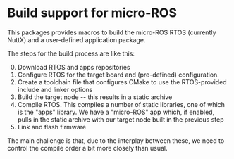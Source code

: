 # Build support for micro-ROS

This packages provides macros to build the micro-ROS RTOS (currently NuttX)
and a user-defined application package.

The steps for the build process are like this:

0. Download RTOS and apps repositories
1. Configure RTOS for the target board and (pre-defined) configuration.
2. Create a toolchain file that configures CMake to use the RTOS-provided include and linker options
3. Build the target node -- this results in a static archive
4. Compile RTOS. This compiles a number of static libraries, one of which is the "apps" library. We have a "micro-ROS" app which, if enabled, pulls in the static archive with our target node built in the previous step 
5. Link and flash firmware

The main challenge is that, due to the interplay between these, we need to control the compile order a bit more closely than usual.